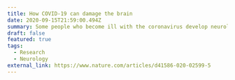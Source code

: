 ```yaml
---
title: How COVID-19 can damage the brain
date: 2020-09-15T21:59:00.494Z
summary: Some people who become ill with the coronavirus develop neurological symptoms. Scientists are struggling to understand why.
draft: false
featured: true
tags:
  - Research
  - Neurology
external_link: https://www.nature.com/articles/d41586-020-02599-5
---
```


